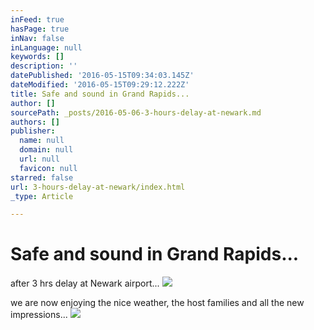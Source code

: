 ```yaml
---
inFeed: true
hasPage: true
inNav: false
inLanguage: null
keywords: []
description: ''
datePublished: '2016-05-15T09:34:03.145Z'
dateModified: '2016-05-15T09:29:12.222Z'
title: Safe and sound in Grand Rapids...
author: []
sourcePath: _posts/2016-05-06-3-hours-delay-at-newark.md
authors: []
publisher:
  name: null
  domain: null
  url: null
  favicon: null
starred: false
url: 3-hours-delay-at-newark/index.html
_type: Article

---
```

# Safe and sound in Grand Rapids...

after 3 hrs delay at Newark airport...
![](https://the-grid-user-content.s3-us-west-2.amazonaws.com/c01b5ef7-b2f1-4f45-b922-9b840880110a.jpg)

we are now enjoying the nice weather, the host families and all the new impressions...
![](https://the-grid-user-content.s3-us-west-2.amazonaws.com/a2d4eaa4-2473-4c92-a17b-da185f5eeb78.jpg)